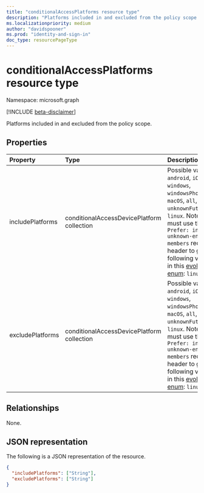```yaml
---
title: "conditionalAccessPlatforms resource type"
description: "Platforms included in and excluded from the policy scope."
ms.localizationpriority: medium
author: "davidspooner"
ms.prod: "identity-and-sign-in"
doc_type: resourcePageType
---
```


# conditionalAccessPlatforms resource type

Namespace: microsoft.graph

[!INCLUDE [beta-disclaimer](../../includes/beta-disclaimer.md)]

Platforms included in and excluded from the policy scope.

## Properties

| Property     | Type        | Description |
|:-------------|:------------|:------------|
|includePlatforms|conditionalAccessDevicePlatform collection| Possible values are: `android`, `iOS`, `windows`, `windowsPhone`, `macOS`, `all`, `unknownFutureValue`, `linux`. Note that you must use the `Prefer: include-unknown-enum-members` request header to get the following value(s) in this [evolvable enum](/graph/best-practices-concept#handling-future-members-in-evolvable-enumerations): `linux`. |
|excludePlatforms|conditionalAccessDevicePlatform collection| Possible values are: `android`, `iOS`, `windows`, `windowsPhone`, `macOS`, `all`, `unknownFutureValue`, `linux`. Note that you must use the `Prefer: include-unknown-enum-members` request header to get the following value(s) in this [evolvable enum](/graph/best-practices-concept#handling-future-members-in-evolvable-enumerations): `linux`. |

## Relationships

None.

## JSON representation

The following is a JSON representation of the resource.

<!-- {
  "blockType": "resource",
  "optionalProperties": [

  ],
  "@odata.type": "microsoft.graph.conditionalAccessPlatforms",
  "baseType": null
}-->

```json
{
  "includePlatforms": ["String"],
  "excludePlatforms": ["String"]
}
```

<!-- uuid: 16cd6b66-4b1a-43a1-adaf-3a886856ed98
2019-02-04 14:57:30 UTC -->
<!-- {
  "type": "#page.annotation",
  "description": "conditionalAccessPlatforms resource",
  "keywords": "",
  "section": "documentation",
  "tocPath": ""
}-->

